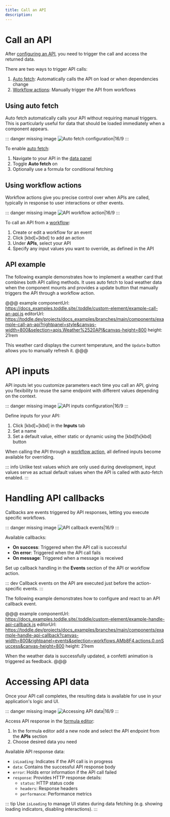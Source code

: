 ```yaml
---
title: Call an API
description:
---
```


# Call an API
After [configuring an API](/connecting-data/working-with-apis), you need to trigger the call and access the returned data.

There are two ways to trigger API calls:
1. [Auto fetch](#using-auto-fetch): Automatically calls the API on load or when dependencies change
2. [Workflow actions](#using-workflow-actions): Manually trigger the API from workflows

## Using auto fetch

Auto fetch automatically calls your API without requiring manual triggers. This is particularly useful for data that should be loaded immediately when a component appears.

::: danger
missing image ![Auto fetch configuration|16/9](auto-fetch.webp)
:::

To enable [auto fetch](/connecting-data/working-with-apis#auto-fetch-behavior):
1. Navigate to your API in the [data panel](/the-editor/data-panel)
2. Toggle **Auto fetch** on
3. Optionally use a formula for conditional fetching

## Using workflow actions
Workflow actions give you precise control over when APIs are called, typically in response to user interactions or other events.

::: danger
missing image ![API workflow action|16/9](api-workflow-action.webp)
:::

To call an API from a [workflow](/workflows/working-with-workflows):
1. Create or edit a workflow for an event
2. Click [kbd]+[kbd] to add an action
3. Under **APIs**, select your API
4. Specify any input values you want to override, as defined in the API

## API example
The following example demonstrates how to implement a weather card that combines both API calling methods. It uses auto fetch to load weather data when the component mounts and provides a update button that manually triggers the API through a workflow action.

@@@ example
componentUrl: https://docs_examples.toddle.site/.toddle/custom-element/example-call-an-api.js
editorUrl: https://toddle.dev/projects/docs_examples/branches/main/components/example-call-an-api?rightpanel=style&canvas-width=800&selection=apis.Weather%2520API&canvas-height=800
height: 21rem

This weather card displays the current temperature, and the `Update` button allows you to manually refresh it.
@@@

# API inputs
API inputs let you customize parameters each time you call an API, giving you flexibility to reuse the same endpoint with different values depending on the context.

::: danger
missing image ![API inputs configuration|16/9](api-inputs.webp)
:::

Define inputs for your API:
1. Click [kbd]+[kbd] in the **Inputs** tab
2. Set a name
3. Set a default value, either static or dynamic using the [kbd]fx[kbd] button

When calling the API through a [workflow action](#using-workflow-actions), all defined inputs become available for overriding. 

::: info
Unlike test values which are only used during development, input values serve as actual default values when the API is called with auto-fetch enabled.
:::

# Handling API callbacks
Callbacks are events triggered by API responses, letting you execute specific workflows.

::: danger
missing image ![API callback events|16/9](api-callbacks.webp)
:::

Available callbacks:
- **On success**: Triggered when the API call is successful
- **On error**: Triggered when the API call fails
- **On message**: Triggered when a message is received

Set up callback handling in the **Events** section of the API or workflow action.

::: dev
Callback events on the API are executed just before the action-specific events.
:::

The following example demonstrates how to configure and react to an API callback event.

@@@ example
componentUrl: https://docs_examples.toddle.site/.toddle/custom-element/example-handle-api-callback.js
editorUrl: https://toddle.dev/projects/docs_examples/branches/main/components/example-handle-api-callback?canvas-width=800&rightpanel=events&selection=workflows.AMb8F4.actions.0.onSuccess&canvas-height=800
height: 21rem

When the weather data is successfully updated, a confetti animation is triggered as feedback.
@@@

# Accessing API data
Once your API call completes, the resulting data is available for use in your application's logic and UI.

::: danger
missing image ![Accessing API data|16/9](accessing-api-data.webp)
:::

Access API response in the [formula editor](/formulas/overview#the-formula-editor):
1. In the formula editor add a new node and select the API endpoint from the **APIs** section
2. Choose desired data you need

Available API response data:
- `isLoading`: Indicates if the API call is in progress
- `data`: Contains the successful API response body
- `error`: Holds error information if the API call failed
- `response`: Provides HTTP response details:
    - `status`: HTTP status code
    - `headers`: Response headers
    - `performance`: Performance metrics

::: tip
Use `isLoading` to manage UI states during data fetching (e.g. showing loading indicators, disabling interactions).
:::